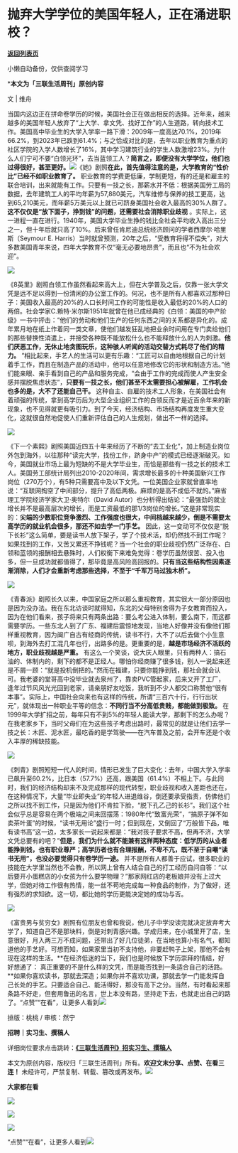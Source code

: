 # 抛弃大学学位的美国年轻人，正在涌进职校？

[**返回列表页**](/gzh/三联生活周刊)

小懒自动备份，仅供查阅学习

***本文为「三联生活周刊」原创内容**

文 | 维舟

当国内这边正在拼命卷学历的时候，美国社会正在做出相反的选择。近年来，越来越多的美国年轻人放弃了“上大学、拿文凭、找好工作”的人生道路，转向技术工作。美国高中毕业生的大学入学率一路下滑：2009年一度高达70.1%，2019年66.2%，到2023年已跌到61.4%；与之恰成对比的是，去年以职业教育为重点的社区学院的入学人数增长了16%，其中学习建筑行业的学生人数激增23%。为什么人们宁可不要“白领光环”，去当蓝领工人？**简言之，即便没有大学学位，他们也过得很好，甚至更好。**![](https://mmbiz.qpic.cn/sz_mmbiz_jpg/mscgUN7TcTJKNl9OH2hwMOIxvyYhJDCrRAJPyg5A3icTurO3AjLWtVlJ6RBnAMO3taZjPD28EaGMLsqFHIzMib0w/640?wx_fmt=jpeg&from;=appmsg)《她》剧照**在此，首先值得注意的是，大学教育的“性价比”已经不如职业教育了。**
职业教育的学费更低廉，学制更短，有的还是和雇主的联合培训，出来就能有工作。只要有一技之长，那薪水并不低：根据美国劳工局的数据，去年建筑工人的平均年薪为57,880美元，汽车维修与保养的技工更高，达到65,210美元，而年薪5万美元以上就已可跻身美国社会收入最高的30%人群了。**这不仅仅是“放下面子，挣到钱”的问题，还需要社会消除职业歧视**
。实际上，这一进程一直在进行。1940年，美国大学毕业生挣的钱比全社会平均收入高出三分之一，但十年后就只高了10%。后来曾任肯尼迪总统经济顾问的学者西摩尔·哈里斯（Seymour
E. Harris）当时就曾预测，20年之后，“受教育将得不偿失”，对大多数美国青年来说，四年大学教育不仅“毫无必要地昂贵”，而且也“不为社会欢迎”。

![](https://mmbiz.qpic.cn/mmbiz_jpg/c2Sib3Mp7pOPW4M2rdPbSKrAv3z9w5d9c300Voqc8Nc88A8TjpMvVlibBItIV5QvkKHiaNm5O4eGljUq6ribI334Iw/640?wx_fmt=other&tp;=webp&wxfrom;=5&wx;_lazy=1&wx;_co=1)

《8英里》剧照白领工作虽然看起来高大上，但在大学普及之后，仅靠一张大学文凭是远不足以得到一份清闲的办公室工作的。何况，也不是所有人都喜欢过那种日子：美国收入最高的20%的人口长时间工作的可能性是收入最低的20%的人口的两倍。社会学家C.赖特·米尔斯1951年就曾在他已成经典的《白领：美国的中产阶级》一书中抨击：“他们的劳动和他们生产的任何东西之间的关系都是异化的。成年累月地在纸上作着同一类文章，使他们越发狂乱地把业余时间用在专门卖给他们的那些替换性消遣上，并接受各种既不能放松什么也不能释放什么的人为刺激。**他们厌恶工作，无休止地贪图玩乐，这种骇人听闻的活动交替方式耗尽了他们的精力。**
”相比起来，手艺人的生活可以更有乐趣：“工匠可以自由地根据自己的计划着手工作，而且在制造产品的活动中，他可以任意地修改它的形状和制造方法。”他们能亲眼、亲手看到自己的产品和服务完成，“会由于工作的完成而使人产生安全感并摆脱焦虑状态”，**只要有一技之长，他们甚至不太需要担心被解雇，工作机会也多的是，大不了还能自己干。**
这种自主、自雇的技术工人形象，在美国社会有着顽强的传统，拿到高学历后为大型企业组织工作的白领反而才是近百余年来的新现象，也不见得就更有吸引力。到了今天，经济结构、市场结构再度发生重大变化，这就很自然地促使人们重新评估自己的人生规划，做出不一样的选择。

![](https://mmbiz.qpic.cn/sz_mmbiz_jpg/mscgUN7TcTJKNl9OH2hwMOIxvyYhJDCrCHTgOAKZgATRSElY3KPk29qXOfMbZDOx5lIxV0sic1QCMvDXZFB5hgA/640?wx_fmt=jpeg&from;=appmsg)

《下一个素熙》剧照美国近四五十年来经历了不断的“去工业化”，加上制造业岗位外包到海外，以往那种“读完大学，找份工作，跻身中产”的模式已经逐渐破灭。如今，美国就业市场上最为短缺的不是大学毕业生，而恰是那些有一技之长的技术工人。美国劳工部统计局列出2010-2020年间，需求增长最多的十种美国新兴工作岗位（270万个），有5种只需要高中及以下文凭。一位美国企业家就曾直率地说：“互联网掏空了中间部分，提升了高低两极。麻烦的是高不成低不就的。”麻省理工学院经济学家大卫·奥特尔（David
Autor）也分析得出结论：“最强劲的就业增长并不是最高层次的增长，而是工资最低的那1/3岗位的增长。”这是非常现实的：**尖端的少数职位竞争激烈、工作强度也很大，中间档越来越少，倒是不需要太高学历的就业机会很多，那还不如去学一门手艺。**
因此，这一变动可不仅仅是“脱下长衫”这么简单，要是读书人放下架子，学了个技术活，却仍然找不到工作呢？如果找到的工作，又苦又累还不挣钱呢？当一个社会的职业歧视仍然广泛存在、白领和蓝领的报酬相去悬殊时，人们权衡下来难免觉得：卷学历虽然很苦、投入也多，但一旦成功就都值得了，那毕竟是高风险高回报的。**只有当这些结构性因素逐渐消除，人们才会重新考虑那些选择，不至于“千军万马过独木桥”。**

![](https://mmbiz.qpic.cn/sz_mmbiz_jpg/mscgUN7TcTJKNl9OH2hwMOIxvyYhJDCrS8nibTShT6Pju2cdbLBic1sISwAgxIVPaciaJAoe7RrQuGm9GbQ5YTarQ/640?wx_fmt=jpeg&from;=appmsg)

《青春派》剧照长久以来，中国家庭之所以那么重视教育，其实很大一部分原因也是因为没办法。我在东北访谈时就得知，东北的父母特别舍得为子女教育而投入，因为在他们看来，孩子将来只有两条出路：要么考公进入体制，要么南下，而这都需要学历。一些东北人到了广东、福建后震惊地发现，当地人好像并没有像他们那样重视教育，因为闽广自古有经商的传统，读书不行，大不了以后去做个小生意呗，到海外去打工混几年也行，出路多的是。更重要的是，**越是市场经济不活跃的地方，职业歧视越是严重。**
有这么一个笑谈，说大庆人眼里，只有两种人：搞石油的、体制内的，剩下的都不是正经人。哪怕你经商赚了很多钱，别人一说起来还是不屑一顾：“就是投机倒把的。”然而在福建，只要你能挣到钱，那社会就会认可。我老婆的堂哥高中没毕业就去泉州了，靠卖PVC管起家，后来又开了工厂，逢年过节风风光光回到老家，请亲朋好友吃饭，我听到不少人都交口称赞他“很有本事”。实际上，中国社会向来也有这样的传统，所谓“三百六十行，行行出状元”，就体现出一种职业平等的信念：**不同行当不分高低贵贱，都能做到极致。**
在1999年大学扩招之前，每年只有不到5%的年轻人能读大学，那剩下的怎么办呢？在我老家乡下，当时父母们在为这些孩子考虑出路时，最常见的就是让他们去学一技之长：木匠、泥水匠，最吃香的是学驾驶——在汽车普及之前，会开车还是个收入丰厚的稀缺技能。

![](https://mmbiz.qpic.cn/sz_mmbiz_jpg/mscgUN7TcTJKNl9OH2hwMOIxvyYhJDCr7THYwxye7hibYZLdFm2k6J6WqgHkDW6EBibw7FYemkVEjOkhjfibibCFibQ/640?wx_fmt=jpeg&from;=appmsg)

《刺青》剧照短短一代人的时间，情形已发生了巨大变化：去年，中国大学入学率已飙升至60.2%，比日本（57.7%）还高，跟美国（61.4%）不相上下。与此同时，我们的经济结构却来不及完成那样的现代转型，职业歧视和收入差距也还在，在这种情况下，大量“毕业即失业”的年轻人进退维谷，倒还要承受指责，仿佛他们之所以找不到工作，只是因为他们不肯拉下脸，“脱下孔乙己的长衫”。我们这个社会似乎总是容易在两个极端之间来回摆荡：1980年代“致富光荣”，“搞原子弹不如卖茶叶蛋”的时候，“读书无用论”盛行一时；但到现在，又倒回了“万般皆下品，唯有读书高”这一边，太多家长一说起来都是：“我对孩子要求不高，但再不济，大学文凭总要有的吧？”**但是，我们为什么就不能兼有这样两种态度：低学历的从业者能挣到钱，也有职业尊严；高学历者也有合理报酬，不卑不亢，既不至于自嘲“读书无用”，也没必要觉得只有卷学历一途。**
并不是所有人都善于应试，很多职业的技能在大学里当然也不会教，所以网上曾有人结合自己的打工经历自问自答：“以后要开小蛋糕店的小女孩为什么要学物理？”那家网红店的老板娘并没有上过大学，但她对待工作很有热情，能一丝不苟地完成每一种食品的制作，为了做好，还有强烈的求知欲。这一切，都比她的学历更能决定她的成功与否。

![](https://mmbiz.qpic.cn/sz_mmbiz_jpg/mscgUN7TcTJKNl9OH2hwMOIxvyYhJDCrZD3DB2sPjrXIGicmich8Wv5wmdbheOKr5tCCAhk6QIYB1ddqp3P1KUDA/640?wx_fmt=jpeg&from;=appmsg)

《富贵男与贫穷女》剧照有位朋友也曾和我说，他儿子中学没读完就决定放弃考大学了，知道自己不是那块料，倒是对刺青感兴趣。学成归来，在小城里开了店，生意很好，月入两三万不成问题，还带出了好几位徒弟，在当地也算小有名气，都知道他的手艺好。可想而知，如果家里当初不支持他，非要赶鸭子上架，那他不会有现在这样的生活。**在经济低迷的当下，我们也是时候放下学历崇拜的情结，好好想通了：
真正重要的不是什么样的文凭，而是能否找到一条适合自己的活路。**如果你喜欢读书，那就去深造；如果你并不喜欢功课，那就去学一门能发挥自己长处的手艺。只要适合自己、能活得好，那没有高下之分。当然，有时看起来那条路不好走，但套用鲁迅的名言，世上本没有路，坚持走下去，也就走出自己的路了。“点赞”“在看”，让更多人看到![](https://mmbiz.qpic.cn/mmbiz_gif/c2Sib3Mp7pON9hkSZwdTibRHNZSMPyiapUCHJwlyoZVBC3SfmPmF0VKjkm3NiaToQloHFJ6icyicqZnqgXp6pSQJt5gg/640?wx_fmt=gif&from;=appmsg&wxfrom;=5&wx;_lazy=1&tp;=wxpic)  
  
  
  
  
  

排版：桃桃 / 审核：然宁

  
**招聘｜实习生、撰稿人**  

详细岗位要求点击跳转：[**《三联生活周刊》招实习生、撰稿人**](http://mp.weixin.qq.com/s?__biz=MTc5MTU3NTYyMQ==&mid=2651136871&idx=3&sn=f1c0777fe9d31881e5dfca68ebc2937f&chksm=5907324d6e70bb5b3546dfe1c7b31b5fe05664bebbf36356ba9a1a352e0678444cad62875ad4&scene=21#wechat_redirect)

本文为原创内容，版权归「三联生活周刊」所有。**欢迎文末分享、点赞、在看三连！**
未经许可，严禁复制、转载、篡改或再发布。![](https://mmbiz.qpic.cn/sz_mmbiz_png/Gg7Qtoh7Aic9ZTmAdCc80b4nD7xicgPt863QWU7oNswDx19XrjfTtSl8QwatY2EEZGuNd1WRRiapDZjcDhTnNYmBg/640?wx_fmt=other&wxfrom;=5&wx;_lazy=1&wx;_co=1&retryload;=1&tp;=webp)

**大家都在看**

  
[![](https://mmbiz.qpic.cn/mmbiz_png/c2Sib3Mp7pONascuwK0uuVP1bngyqnqwbcQpvbxC92WEzfB1h4oVwFSibFJ8YbRh9zc4SOexvXXicSwnskPViaBMHw/640?wx_fmt=png&from;=appmsg&wxfrom;=5&wx;_lazy=1&wx;_co=1&tp;=wxpic)](http://mp.weixin.qq.com/s?__biz=MTc5MTU3NTYyMQ==&mid=2651444254&idx=1&sn=6295b72bff02636df35f9f42ec40c4ee&chksm=590bc5346e7c4c224af0bbd0699511450174a7fdda248883493b20c606c8c563b53ecdc05f8e&scene=21#wechat_redirect)  

![](https://mmbiz.qpic.cn/sz_mmbiz_png/Gg7Qtoh7Aic9ZTmAdCc80b4nD7xicgPt86k1kgpU51hWCHjV92ryhVW35PLCvLhxLw9XDhXjgeDyZhHSx5EbRcfg/640?wx_fmt=other&wxfrom;=5&wx;_lazy=1&wx;_co=1&retryload;=1&tp;=webp)

  
[![](https://mmbiz.qpic.cn/mmbiz_jpg/c2Sib3Mp7pONuwrdetOsWUZLdDE1J39mLibBBe0vPzCKS1topq8p9JgG9O86KDCNS3SZl7Paa1d80gvHIBg9C0cw/640?wx_fmt=jpeg&from;=appmsg&wxfrom;=5&wx;_lazy=1&wx;_co=1&tp;=wxpic)]()  
  
“点赞”“在看”，让更多人看到![](https://mmbiz.qpic.cn/mmbiz_gif/c2Sib3Mp7pON9hkSZwdTibRHNZSMPyiapUCHJwlyoZVBC3SfmPmF0VKjkm3NiaToQloHFJ6icyicqZnqgXp6pSQJt5gg/640?wx_fmt=gif&from;=appmsg&wxfrom;=5&wx;_lazy=1&tp;=wxpic)

